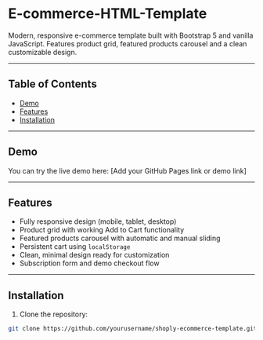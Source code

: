 # E-commerce-HTML-Template
Modern, responsive e-commerce template built with Bootstrap 5 and vanilla JavaScript. Features product grid, featured products carousel and a clean customizable design.

---

## Table of Contents

- [Demo](#demo)  
- [Features](#features)  
- [Installation](#installation)  
---

## Demo

You can try the live demo here: [Add your GitHub Pages link or demo link]

---

## Features

- Fully responsive design (mobile, tablet, desktop)  
- Product grid with working Add to Cart functionality  
- Featured products carousel with automatic and manual sliding  
- Persistent cart using `localStorage`  
- Clean, minimal design ready for customization  
- Subscription form and demo checkout flow  

---

## Installation

1. Clone the repository:

```bash
git clone https://github.com/yourusername/shoply-ecommerce-template.git
